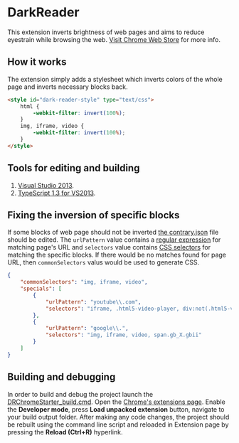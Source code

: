 DarkReader
================
This extension inverts brightness of web pages and aims to reduce eyestrain while browsing the web.
[Visit Chrome Web Store](https://chrome.google.com/webstore/detail/dark-reader/eimadpbcbfnmbkopoojfekhnkhdbieeh) for more info.

## How it works
The extension simply adds a stylesheet which inverts colors of the whole page and inverts necessary blocks back.
```HTML
<style id="dark-reader-style" type="text/css">
    html {
        -webkit-filter: invert(100%);
    }
    img, iframe, video {
        -webkit-filter: invert(100%);
    }
</style>
```

## Tools for editing and building
1. [Visual Studio 2013](http://www.visualstudio.com/downloads/download-visual-studio-vs).
2. [TypeScript 1.3 for VS2013](https://visualstudiogallery.msdn.microsoft.com/955e0262-0858-40c9-ab5a-1acc680e9bfd).

## Fixing the inversion of specific blocks
If some blocks of web page should not be inverted [the contrary.json](https://github.com/alexanderby/darkreader/blob/master/src/DarkReader/generation/basic/contrary.json) file should be edited. The ```urlPattern``` value contains a [regular expression](http://regexr.com/) for matching page's URL and ```selectors``` value contains [CSS selectors](https://developer.mozilla.org/en-US/docs/Web/Guide/CSS/Getting_Started/Selectors) for matching the specific blocks. If there would be no matches found for page URL, then ```commonSelectors``` valus would be used to generate CSS.
```JSON
﻿{
    "commonSelectors": "img, iframe, video",
    "specials": [
        {
            "urlPattern": "youtube\\.com",
            "selectors": "iframe, .html5-video-player, div:not(.html5-video-player) img"
        },
        {
            "urlPattern": "google\\.",
            "selectors": "img, iframe, video, span.gb_X.gbii"
        }
    ]
}
```

## Building and debugging
In order to build and debug the project launch the [DRChromeStarter_build.cmd](https://github.com/alexanderby/darkreader/blob/master/build/DRChromeStarter_build.cmd). Open the [Chrome's extensions page](https://support.google.com/chrome/answer/187443). Enable the **Developer mode**, press **Load unpacked extension** button, navigate to your build output folder.
After making any code changes, the project should be rebuilt using the command line script and reloaded in Extension page by pressing the **Reload (Ctrl+R)** hyperlink.